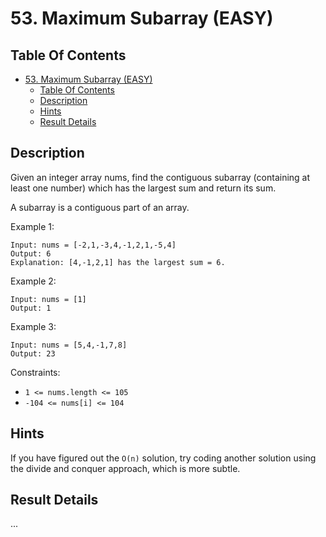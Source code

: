 # 53. Maximum Subarray (EASY)

## Table Of Contents

- [53. Maximum Subarray (EASY)](#53-maximum-subarray-easy)
  - [Table Of Contents](#table-of-contents)
  - [Description](#description)
  - [Hints](#hints)
  - [Result Details](#result-details)

## Description

Given an integer array nums, find the contiguous subarray (containing at least one number) which has the largest sum and return its sum.

A subarray is a contiguous part of an array.

Example 1:

```text
Input: nums = [-2,1,-3,4,-1,2,1,-5,4]
Output: 6
Explanation: [4,-1,2,1] has the largest sum = 6.
```

Example 2:

```text
Input: nums = [1]
Output: 1
```

Example 3:

```text
Input: nums = [5,4,-1,7,8]
Output: 23
```

Constraints:

- `1 <= nums.length <= 105`
- `-104 <= nums[i] <= 104`

## Hints

If you have figured out the `O(n)` solution, try coding another solution using the divide and conquer approach, which is more subtle.

## Result Details

...
